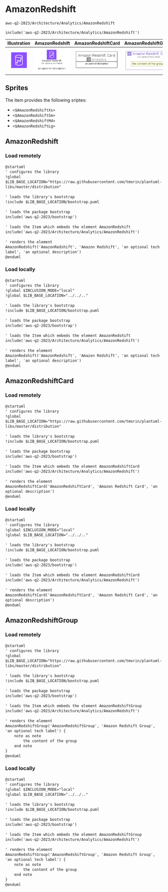 # AmazonRedshift


```text
aws-q2-2023/Architecture/Analytics/AmazonRedshift
```

```text
include('aws-q2-2023/Architecture/Analytics/AmazonRedshift')
```



| Illustration | AmazonRedshift | AmazonRedshiftCard | AmazonRedshiftGroup |
| :---: | :---: | :---: | :---: |
| ![illustration for Illustration](../../../aws-q2-2023/Architecture/Analytics/AmazonRedshift.png) | ![illustration for AmazonRedshift](../../../aws-q2-2023/Architecture/Analytics/AmazonRedshift.Local.png) | ![illustration for AmazonRedshiftCard](../../../aws-q2-2023/Architecture/Analytics/AmazonRedshiftCard.Local.png) | ![illustration for AmazonRedshiftGroup](../../../aws-q2-2023/Architecture/Analytics/AmazonRedshiftGroup.Local.png) |



## Sprites
The item provides the following sriptes:

- `<$AmazonRedshiftXs>`
- `<$AmazonRedshiftSm>`
- `<$AmazonRedshiftMd>`
- `<$AmazonRedshiftLg>`





## AmazonRedshift

### Load remotely
```plantuml
@startuml
' configures the library
!global $LIB_BASE_LOCATION="https://raw.githubusercontent.com/tmorin/plantuml-libs/master/distribution"

' loads the library's bootstrap
!include $LIB_BASE_LOCATION/bootstrap.puml

' loads the package bootstrap
include('aws-q2-2023/bootstrap')

' loads the Item which embeds the element AmazonRedshift
include('aws-q2-2023/Architecture/Analytics/AmazonRedshift')

' renders the element
AmazonRedshift('AmazonRedshift', 'Amazon Redshift', 'an optional tech label', 'an optional description')
@enduml
```

### Load locally
```plantuml
@startuml
' configures the library
!global $INCLUSION_MODE="local"
!global $LIB_BASE_LOCATION="../../.."

' loads the library's bootstrap
!include $LIB_BASE_LOCATION/bootstrap.puml

' loads the package bootstrap
include('aws-q2-2023/bootstrap')

' loads the Item which embeds the element AmazonRedshift
include('aws-q2-2023/Architecture/Analytics/AmazonRedshift')

' renders the element
AmazonRedshift('AmazonRedshift', 'Amazon Redshift', 'an optional tech label', 'an optional description')
@enduml
```

## AmazonRedshiftCard

### Load remotely
```plantuml
@startuml
' configures the library
!global $LIB_BASE_LOCATION="https://raw.githubusercontent.com/tmorin/plantuml-libs/master/distribution"

' loads the library's bootstrap
!include $LIB_BASE_LOCATION/bootstrap.puml

' loads the package bootstrap
include('aws-q2-2023/bootstrap')

' loads the Item which embeds the element AmazonRedshiftCard
include('aws-q2-2023/Architecture/Analytics/AmazonRedshift')

' renders the element
AmazonRedshiftCard('AmazonRedshiftCard', 'Amazon Redshift Card', 'an optional description')
@enduml
```

### Load locally
```plantuml
@startuml
' configures the library
!global $INCLUSION_MODE="local"
!global $LIB_BASE_LOCATION="../../.."

' loads the library's bootstrap
!include $LIB_BASE_LOCATION/bootstrap.puml

' loads the package bootstrap
include('aws-q2-2023/bootstrap')

' loads the Item which embeds the element AmazonRedshiftCard
include('aws-q2-2023/Architecture/Analytics/AmazonRedshift')

' renders the element
AmazonRedshiftCard('AmazonRedshiftCard', 'Amazon Redshift Card', 'an optional description')
@enduml
```

## AmazonRedshiftGroup

### Load remotely
```plantuml
@startuml
' configures the library
!global $LIB_BASE_LOCATION="https://raw.githubusercontent.com/tmorin/plantuml-libs/master/distribution"

' loads the library's bootstrap
!include $LIB_BASE_LOCATION/bootstrap.puml

' loads the package bootstrap
include('aws-q2-2023/bootstrap')

' loads the Item which embeds the element AmazonRedshiftGroup
include('aws-q2-2023/Architecture/Analytics/AmazonRedshift')

' renders the element
AmazonRedshiftGroup('AmazonRedshiftGroup', 'Amazon Redshift Group', 'an optional tech label') {
    note as note
        the content of the group
    end note
}
@enduml
```

### Load locally
```plantuml
@startuml
' configures the library
!global $INCLUSION_MODE="local"
!global $LIB_BASE_LOCATION="../../.."

' loads the library's bootstrap
!include $LIB_BASE_LOCATION/bootstrap.puml

' loads the package bootstrap
include('aws-q2-2023/bootstrap')

' loads the Item which embeds the element AmazonRedshiftGroup
include('aws-q2-2023/Architecture/Analytics/AmazonRedshift')

' renders the element
AmazonRedshiftGroup('AmazonRedshiftGroup', 'Amazon Redshift Group', 'an optional tech label') {
    note as note
        the content of the group
    end note
}
@enduml
```

